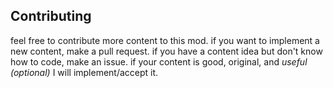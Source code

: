 ## Contributing

feel free to contribute more content to this mod. if you want to implement a new content, make a pull request. if you have a content idea but don't know how to code, make an issue. if your content is good, original, and _useful (optional)_ I will implement/accept it.
